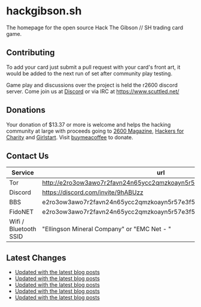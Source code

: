 # hackgibson.sh
The homepage for the open source Hack The Gibson // SH trading card game.


## Contributing

To add your card just submit a pull request with your card's front art, it would be added to the next run of set after community play testing.

Game play and discussions over the project is held the r2600 discord server. Come join us at [Discord](https://discord.com/invite/9hABUzz) or via IRC at https://www.scuttled.net/


## Donations

Your donation of $13.37 or more is welcome and helps the hacking community at large with proceeds going to [2600 Magazine](https://2600.com/), [Hackers for Charity](https://hackersforcharity.org) and [Girlstart](https://girlstart.org).  Visit [buymeacoffee](https://www.buymeacoffee.com/hackgibson.sh) to donate.


## Contact Us

Service | url
-|-
Tor | http://e2ro3ow3awo7r2favn24n65ycc2qmzkoayn5r57e3f56nvjwdcgg32ad.onion
Discord | https://discord.com/invite/9hABUzz
BBS | e2ro3ow3awo7r2favn24n65ycc2qmzkoayn5r57e3f56nvjwdcgg32ad.onion:23
FidoNET | e2ro3ow3awo7r2favn24n65ycc2qmzkoayn5r57e3f56nvjwdcgg32ad.onion:24554
Wifi / Bluetooth SSID | "Ellingson Mineral Company" or "EMC Net - <fidonet address>"

## Latest Changes
<!-- BLOG-POST-LIST:START -->
- [Updated with the latest blog posts](https://github.com/DFW2600/hackgibson.sh/commit/a10ecd5bddf6c29073d7461f89088c883c271cf7)
- [Updated with the latest blog posts](https://github.com/DFW2600/hackgibson.sh/commit/4937d09b7bfc38166bfb8a0df40eb7cf4c8339e8)
- [Updated with the latest blog posts](https://github.com/DFW2600/hackgibson.sh/commit/515b6bcd94d86bacd9f69fa79f87c76aeb1423b9)
- [Updated with the latest blog posts](https://github.com/DFW2600/hackgibson.sh/commit/fb84ebf58a01a4c0bf84f90bd8708f32fc9cb2fd)
- [Updated with the latest blog posts](https://github.com/DFW2600/hackgibson.sh/commit/97cbb49dec075ca851563a2cac3053927421e19e)
<!-- BLOG-POST-LIST:END -->
